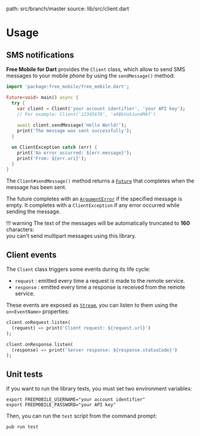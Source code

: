 path: src/branch/master
source: lib/src/client.dart

# Usage

## SMS notifications
**Free Mobile for Dart** provides the `Client` class, which allow to send SMS messages to your mobile phone by using the `sendMessage()` method:

```dart
import 'package:free_mobile/free_mobile.dart';

Future<void> main() async {
  try {
    var client = Client('your account identifier', 'your API key');
    // For example: Client('12345678', 'a9BkVohJun4MAf')
  
    await client.sendMessage('Hello World!');
    print('The message was sent successfully');
  }

  on ClientException catch (err) {
    print('An error occurred: ${err.message}');
    print('From: ${err.uri}');
  }
}
```

The `Client#sendMessage()` method returns a [`Future`](https://api.dartlang.org/stable/dart-async/Future-class.html) that completes when the message has been sent.

The future completes with an [`ArgumentError`](https://api.dartlang.org/stable/dart-core/ArgumentError-class.html)
if the specified message is empty. It completes with a `ClientException` if any error occurred while sending the message.

!!! warning
    The text of the messages will be automatically truncated to **160** characters:  
    you can't send multipart messages using this library.

## Client events
The `Client` class triggers some events during its life cycle:

- `request` : emitted every time a request is made to the remote service.
- `response` : emitted every time a response is received from the remote service.

These events are exposed as [`Stream`](https://api.dartlang.org/stable/dart-async/Stream-class.html), you can listen to them using the `on<EventName>` properties:

```dart
client.onRequest.listen(
  (request) => print('Client request: ${request.url}')
);

client.onResponse.listen(
  (response) => print('Server response: ${response.statusCode}')
);
```

## Unit tests
If you want to run the library tests, you must set two environment variables:

```shell
export FREEMOBILE_USERNAME="your account identifier"
export FREEMOBILE_PASSWORD="your API key"
```

Then, you can run the `test` script from the command prompt:

```shell
pub run test
```

